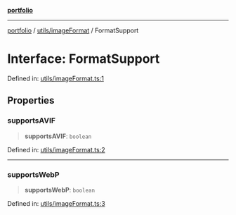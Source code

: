 [**portfolio**](../../../README.md)

***

[portfolio](../../../modules.md) / [utils/imageFormat](../README.md) / FormatSupport

# Interface: FormatSupport

Defined in: [utils/imageFormat.ts:1](https://github.com/tnorlund/Portfolio/blob/1ce9d793fe74ca9a6c4e46e63e7f387705839dcd/portfolio/utils/imageFormat.ts#L1)

## Properties

### supportsAVIF

> **supportsAVIF**: `boolean`

Defined in: [utils/imageFormat.ts:2](https://github.com/tnorlund/Portfolio/blob/1ce9d793fe74ca9a6c4e46e63e7f387705839dcd/portfolio/utils/imageFormat.ts#L2)

***

### supportsWebP

> **supportsWebP**: `boolean`

Defined in: [utils/imageFormat.ts:3](https://github.com/tnorlund/Portfolio/blob/1ce9d793fe74ca9a6c4e46e63e7f387705839dcd/portfolio/utils/imageFormat.ts#L3)
